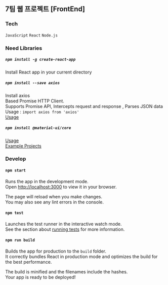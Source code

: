 ## 7팀 웹 프로젝트 [FrontEnd]

### Tech

`JavaScript` `React` `Node.js`

### Need Libraries

##### `npm install -g create-react-app`

Install React app in your current directory

##### `npm install --save axios`

Install axios\
Based Promise HTTP Client.\
Supports Promise API, Intercepts request and response , Parses JSON data\
Usage : `import axios from 'axios'`\
[Usage](https://velog.io/@zofqofhtltm8015/Axios-%EC%82%AC%EC%9A%A9%EB%B2%95-%EC%84%9C%EB%B2%84-%ED%86%B5%EC%8B%A0-%ED%95%B4%EB%B3%B4%EA%B8%B0)

##### `npm install @material-ui/core`
[Usage](https://mui.com/getting-started/usage/)\
[Example Projects](https://mui.com/material-ui/getting-started/example-projects/)

### Develop

#### `npm start`

Runs the app in the development mode.\
Open [http://localhost:3000](http://localhost:3000) to view it in your browser.

The page will reload when you make changes.\
You may also see any lint errors in the console.

#### `npm test`

Launches the test runner in the interactive watch mode.\
See the section about [running tests](https://facebook.github.io/create-react-app/docs/running-tests) for more information.

#### `npm run build`

Builds the app for production to the `build` folder.\
It correctly bundles React in production mode and optimizes the build for the best performance.

The build is minified and the filenames include the hashes.\
Your app is ready to be deployed!
